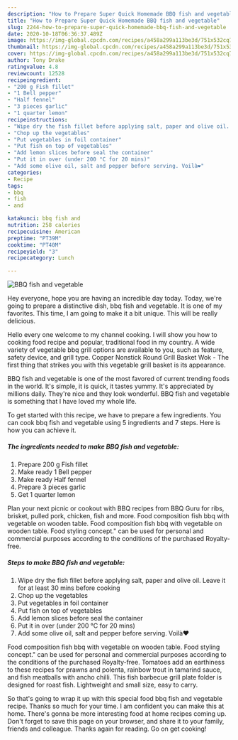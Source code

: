 ```yaml
---
description: "How to Prepare Super Quick Homemade BBQ fish and vegetable"
title: "How to Prepare Super Quick Homemade BBQ fish and vegetable"
slug: 2244-how-to-prepare-super-quick-homemade-bbq-fish-and-vegetable
date: 2020-10-18T06:36:37.489Z
image: https://img-global.cpcdn.com/recipes/a458a299a113be3d/751x532cq70/bbq-fish-and-vegetable-recipe-main-photo.jpg
thumbnail: https://img-global.cpcdn.com/recipes/a458a299a113be3d/751x532cq70/bbq-fish-and-vegetable-recipe-main-photo.jpg
cover: https://img-global.cpcdn.com/recipes/a458a299a113be3d/751x532cq70/bbq-fish-and-vegetable-recipe-main-photo.jpg
author: Tony Drake
ratingvalue: 4.8
reviewcount: 12528
recipeingredient:
- "200 g Fish fillet"
- "1 Bell pepper"
- "Half fennel"
- "3 pieces garlic"
- "1 quarter lemon"
recipeinstructions:
- "Wipe dry the fish fillet before applying salt, paper and olive oil. Leave it for at least 30 mins before cooking"
- "Chop up the vegetables"
- "Put vegetables in foil container"
- "Put fish on top of vegetables"
- "Add lemon slices before seal the container"
- "Put it in over (under 200 °C for 20 mins)"
- "Add some olive oil, salt and pepper before serving. Voilà❤️"
categories:
- Recipe
tags:
- bbq
- fish
- and

katakunci: bbq fish and 
nutrition: 258 calories
recipecuisine: American
preptime: "PT39M"
cooktime: "PT40M"
recipeyield: "3"
recipecategory: Lunch

---
```



![BBQ fish and vegetable](https://img-global.cpcdn.com/recipes/a458a299a113be3d/751x532cq70/bbq-fish-and-vegetable-recipe-main-photo.jpg)

Hey everyone, hope you are having an incredible day today. Today, we're going to prepare a distinctive dish, bbq fish and vegetable. It is one of my favorites. This time, I am going to make it a bit unique. This will be really delicious.

Hello every one welcome to my channel cooking. I will show you how to cooking food recipe and popular, traditional food in my country. A wide variety of vegetable bbq grill options are available to you, such as feature, safety device, and grill type. Copper Nonstick Round Grill Basket Wok - The first thing that strikes you with this vegetable grill basket is its appearance.

BBQ fish and vegetable is one of the most favored of current trending foods in the world. It's simple, it is quick, it tastes yummy. It's appreciated by millions daily. They're nice and they look wonderful. BBQ fish and vegetable is something that I have loved my whole life.


To get started with this recipe, we have to prepare a few ingredients. You can cook bbq fish and vegetable using 5 ingredients and 7 steps. Here is how you can achieve it.

<!--inarticleads1-->

##### The ingredients needed to make BBQ fish and vegetable:

1. Prepare 200 g Fish fillet
1. Make ready 1 Bell pepper
1. Make ready Half fennel
1. Prepare 3 pieces garlic
1. Get 1 quarter lemon


Plan your next picnic or cookout with BBQ recipes from BBQ Guru for ribs, brisket, pulled pork, chicken, fish and more. Food composition fish bbq with vegetable on wooden table. Food composition fish bbq with vegetable on wooden table. Food styling concept.&#34; can be used for personal and commercial purposes according to the conditions of the purchased Royalty-free. 

<!--inarticleads2-->

##### Steps to make BBQ fish and vegetable:

1. Wipe dry the fish fillet before applying salt, paper and olive oil. Leave it for at least 30 mins before cooking
1. Chop up the vegetables
1. Put vegetables in foil container
1. Put fish on top of vegetables
1. Add lemon slices before seal the container
1. Put it in over (under 200 °C for 20 mins)
1. Add some olive oil, salt and pepper before serving. Voilà❤️


Food composition fish bbq with vegetable on wooden table. Food styling concept.&#34; can be used for personal and commercial purposes according to the conditions of the purchased Royalty-free. Tomatoes add an earthiness to these recipes for prawns and polenta, rainbow trout in tamarind sauce, and fish meatballs with ancho chilli. This fish barbecue grill plate folder is designed for roast fish. Lightweight and small size, easy to carry. 

So that's going to wrap it up with this special food bbq fish and vegetable recipe. Thanks so much for your time. I am confident you can make this at home. There's gonna be more interesting food at home recipes coming up. Don't forget to save this page on your browser, and share it to your family, friends and colleague. Thanks again for reading. Go on get cooking!
